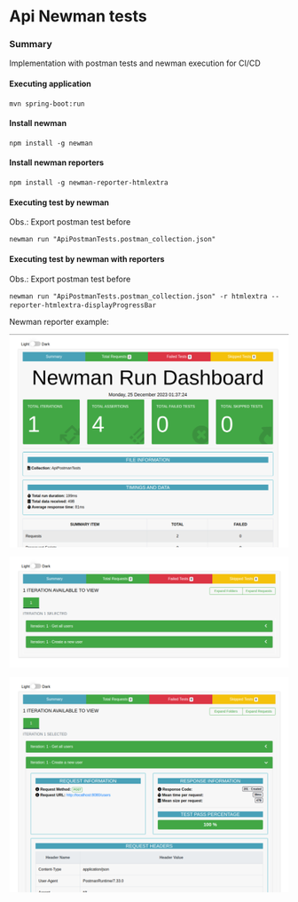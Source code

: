 # Api Newman tests

### Summary
Implementation with postman tests and newman execution for CI/CD

#### Executing application
```
mvn spring-boot:run
```

#### Install newman
```
npm install -g newman
```

#### Install newman reporters
```
npm install -g newman-reporter-htmlextra
```

#### Executing test by newman
Obs.: Export postman test before
```
newman run "ApiPostmanTests.postman_collection.json"
```

#### Executing test by newman with reporters
Obs.: Export postman test before
```
newman run "ApiPostmanTests.postman_collection.json" -r htmlextra --reporter-htmlextra-displayProgressBar 
```

Newman reporter example:

![Newman reporter](newman-results.png)

![Newman reporter requests](newman-results-requests.png)

![Newman reporter requests](newman-results-request.png)